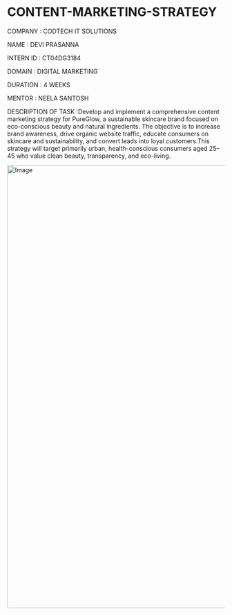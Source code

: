 # CONTENT-MARKETING-STRATEGY

COMPANY : CODTECH IT SOLUTIONS

NAME : DEVI PRASANNA

INTERN ID : CT04DG3184

DOMAIN : DIGITAL MARKETING

DURATION : 4 WEEKS

MENTOR : NEELA SANTOSH

DESCRIPTION OF TASK :Develop and implement a comprehensive content marketing strategy for PureGlow, a sustainable skincare brand focused on eco-conscious beauty and natural ingredients. The objective is to increase brand awareness, drive organic website traffic, educate consumers on skincare and sustainability, and convert leads into loyal customers.This strategy will target primarily urban, health-conscious consumers aged 25–45 who value clean beauty, transparency, and eco-living. 

<img width="1536" height="1024" alt="Image" src="https://github.com/user-attachments/assets/36a91b00-22a9-43c6-8c2e-119a29185ad7" />
